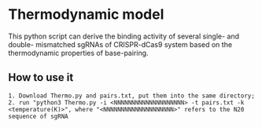 # Thermodynamic model

This python script can derive the binding activity of several single- and double- mismatched sgRNAs of CRISPR-dCas9 system based on the thermodynamic properties of base-pairing.

## How to use it
    1. Download Thermo.py and pairs.txt, put them into the same directory;
    2. run "python3 Thermo.py -i <NNNNNNNNNNNNNNNNNNNN> -t pairs.txt -k <temperature(K)>", where "<NNNNNNNNNNNNNNNNNNNN>" refers to the N20 sequence of sgRNA
